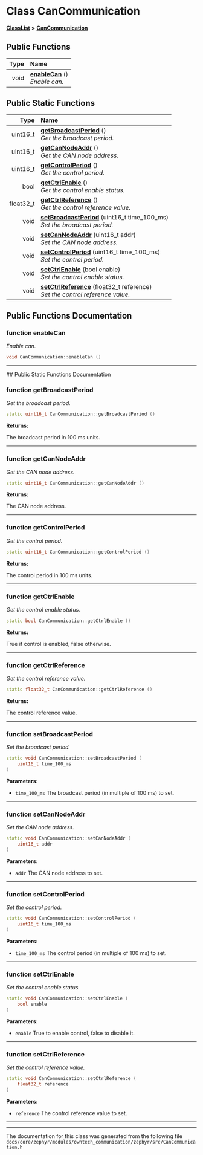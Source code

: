 

# Class CanCommunication



[**ClassList**](annotated.md) **>** [**CanCommunication**](classCanCommunication.md)










































## Public Functions

| Type | Name |
| ---: | :--- |
|  void | [**enableCan**](#function-enablecan) () <br>_Enable can._  |


## Public Static Functions

| Type | Name |
| ---: | :--- |
|  uint16\_t | [**getBroadcastPeriod**](#function-getbroadcastperiod) () <br>_Get the broadcast period._  |
|  uint16\_t | [**getCanNodeAddr**](#function-getcannodeaddr) () <br>_Get the CAN node address._  |
|  uint16\_t | [**getControlPeriod**](#function-getcontrolperiod) () <br>_Get the control period._  |
|  bool | [**getCtrlEnable**](#function-getctrlenable) () <br>_Get the control enable status._  |
|  float32\_t | [**getCtrlReference**](#function-getctrlreference) () <br>_Get the control reference value._  |
|  void | [**setBroadcastPeriod**](#function-setbroadcastperiod) (uint16\_t time\_100\_ms) <br>_Set the broadcast period._  |
|  void | [**setCanNodeAddr**](#function-setcannodeaddr) (uint16\_t addr) <br>_Set the CAN node address._  |
|  void | [**setControlPeriod**](#function-setcontrolperiod) (uint16\_t time\_100\_ms) <br>_Set the control period._  |
|  void | [**setCtrlEnable**](#function-setctrlenable) (bool enable) <br>_Set the control enable status._  |
|  void | [**setCtrlReference**](#function-setctrlreference) (float32\_t reference) <br>_Set the control reference value._  |


























## Public Functions Documentation




### function enableCan 

_Enable can._ 
```C++
void CanCommunication::enableCan () 
```




<hr>
## Public Static Functions Documentation




### function getBroadcastPeriod 

_Get the broadcast period._ 
```C++
static uint16_t CanCommunication::getBroadcastPeriod () 
```





**Returns:**

The broadcast period in 100 ms units. 





        

<hr>



### function getCanNodeAddr 

_Get the CAN node address._ 
```C++
static uint16_t CanCommunication::getCanNodeAddr () 
```





**Returns:**

The CAN node address. 





        

<hr>



### function getControlPeriod 

_Get the control period._ 
```C++
static uint16_t CanCommunication::getControlPeriod () 
```





**Returns:**

The control period in 100 ms units. 





        

<hr>



### function getCtrlEnable 

_Get the control enable status._ 
```C++
static bool CanCommunication::getCtrlEnable () 
```





**Returns:**

True if control is enabled, false otherwise. 





        

<hr>



### function getCtrlReference 

_Get the control reference value._ 
```C++
static float32_t CanCommunication::getCtrlReference () 
```





**Returns:**

The control reference value. 





        

<hr>



### function setBroadcastPeriod 

_Set the broadcast period._ 
```C++
static void CanCommunication::setBroadcastPeriod (
    uint16_t time_100_ms
) 
```





**Parameters:**


* `time_100_ms` The broadcast period (in multiple of 100 ms) to set. 




        

<hr>



### function setCanNodeAddr 

_Set the CAN node address._ 
```C++
static void CanCommunication::setCanNodeAddr (
    uint16_t addr
) 
```





**Parameters:**


* `addr` The CAN node address to set. 




        

<hr>



### function setControlPeriod 

_Set the control period._ 
```C++
static void CanCommunication::setControlPeriod (
    uint16_t time_100_ms
) 
```





**Parameters:**


* `time_100_ms` The control period (in multiple of 100 ms) to set. 




        

<hr>



### function setCtrlEnable 

_Set the control enable status._ 
```C++
static void CanCommunication::setCtrlEnable (
    bool enable
) 
```





**Parameters:**


* `enable` True to enable control, false to disable it. 




        

<hr>



### function setCtrlReference 

_Set the control reference value._ 
```C++
static void CanCommunication::setCtrlReference (
    float32_t reference
) 
```





**Parameters:**


* `reference` The control reference value to set. 




        

<hr>

------------------------------
The documentation for this class was generated from the following file `docs/core/zephyr/modules/owntech_communication/zephyr/src/CanCommunication.h`

